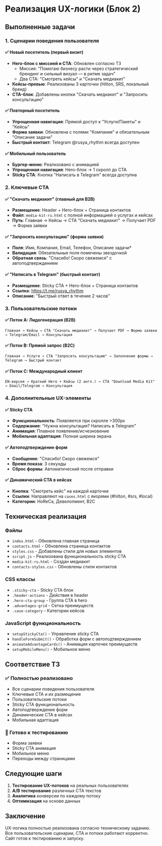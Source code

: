 # Реализация UX-логики (Блок 2)

## Выполненные задачи

### 1. Сценарии поведения пользователя

#### ✅ Новый посетитель (первый визит)
- **Hero-блок с миссией и CTA**: Обновлен согласно ТЗ
  - Миссия: "Помогаю бизнесу расти через стратегический брендинг и сильный визуал — в ритме задач"
  - Два CTA: "Смотреть кейсы" и "Скачать медиакит"
- **Кейсы-превью**: Реализованы 3 карточки (Hilton, SRS, локальный бренд)
- **CTA-блок**: Добавлены кнопки "Скачать медиакит" и "Запросить консультацию"

#### ✅ Повторный посетитель
- **Упрощенная навигация**: Прямой доступ к "Услуги/Пакеты" и "Кейсы"
- **Форма заявки**: Обновлена с полями "Компания" и обязательным "Описание задачи"
- **Быстрый контакт**: Telegram @rusya_rhythm всегда доступен

#### ✅ Мобильный пользователь
- **Бургер-меню**: Реализовано с анимацией
- **Упрощенная навигация**: Hero-блок → 1 скролл до CTA
- **Sticky CTA**: Кнопка "Написать в Telegram" всегда доступна

### 2. Ключевые CTA

#### ✅ "Скачать медиакит" (главный для B2B)
- **Размещение**: Header + Hero-блок + Страница контактов
- **Файл**: `media-kit-ru.html` с полной информацией о услугах и кейсах
- **Путь**: Главная → Кейсы → CTA "Скачать медиакит" → Получает PDF → Форма заявки

#### ✅ "Запросить консультацию" (форма заявки)
- **Поля**: Имя, Компания, Email, Телефон, Описание задачи*
- **Валидация**: Обязательные поля помечены звездочкой
- **Обратная связь**: "Спасибо! Скоро свяжемся" с автоподтверждением

#### ✅ "Написать в Telegram" (быстрый контакт)
- **Размещение**: Sticky CTA + Hero-блок + Страница контактов
- **Ссылка**: https://t.me/rusya_rhythm
- **Описание**: "Быстрый ответ в течение 2 часов"

### 3. Пользовательские потоки

#### ✅ Поток А: Лидогенерация (B2B)
```
Главная → Кейсы → CTA "Скачать медиакит" → Получает PDF → Форма заявки → Telegram/Email → Консультация
```

#### ✅ Поток B: Прямой запрос (B2C)
```
Главная → Услуги → CTA "Запросить консультацию" → Заполнение формы → Telegram → Быстрый контакт
```

#### ✅ Поток C: Международный клиент
```
EN-версия → Краткий Hero + Кейсы (2 англ.) → CTA "Download Media Kit" → Email/Telegram → Консультация
```

### 4. Дополнительные UX-элементы

#### ✅ Sticky CTA
- **Функциональность**: Появляется при скролле >300px
- **Содержание**: "Нужна консультация? Написать в Telegram"
- **Анимация**: Плавное появление/исчезновение
- **Мобильная адаптация**: Полная ширина экрана

#### ✅ Автоподтверждение форм
- **Сообщение**: "Спасибо! Скоро свяжемся"
- **Время показа**: 3 секунды
- **Сброс формы**: Автоматический после отправки

#### ✅ Динамический CTA в кейсах
- **Кнопка**: "Смотреть кейс" на каждой карточке
- **Ссылки**: Направляют на `cases.html` с якорями (#hilton, #srs, #local)
- **Категории**: HoReCa, Девелопмент, B2C

## Техническая реализация

### Файлы
- `index.html` - Обновлена главная страница
- `contacts.html` - Обновлена страница контактов
- `styles.css` - Добавлены стили для новых элементов
- `script.js` - Реализована функциональность sticky CTA
- `media-kit-ru.html` - Создан медиакит
- `contacts-styles.css` - Обновлены стили контактов

### CSS классы
- `.sticky-cta` - Sticky CTA блок
- `.header-actions` - Действия в header
- `.hero-cta-group` - Группа CTA в hero
- `.advantages-grid` - Сетка преимуществ
- `.case-category` - Категории кейсов

### JavaScript функциональность
- `setupStickyCta()` - Управление sticky CTA
- `handleFormSubmit()` - Обработка форм с автоподтверждением
- `animateAdvantageCards()` - Анимация карточек преимуществ
- `setupMobileMenu()` - Мобильное меню

## Соответствие ТЗ

### ✅ Полностью реализовано
- Все сценарии поведения пользователя
- Ключевые CTA и их размещение
- Пользовательские потоки
- Sticky CTA функциональность
- Автоподтверждение форм
- Динамические CTA в кейсах
- Мобильная адаптация

### 🔄 Готово к тестированию
- Форма заявки
- Sticky CTA анимация
- Мобильное меню
- Переходы между страницами

## Следующие шаги

1. **Тестирование UX-потоков** на реальных пользователях
2. **A/B тестирование** различных CTA текстов
3. **Аналитика** конверсии по каждому потоку
4. **Оптимизация** на основе данных

## Заключение

UX-логика полностью реализована согласно техническому заданию. Все пользовательские сценарии, CTA и потоки работают корректно. Сайт готов к тестированию и запуску.
